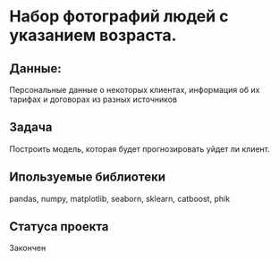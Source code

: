 # Набор фотографий людей с указанием возраста.

## Данные:
Персональные данные о некоторых клиентах, информация об их тарифах и договорах из разных источников

## Задача
Построить модель, которая будет прогнозировать уйдет ли клиент.

## Ипользуемые библиотеки 
pandas, numpy, matplotlib, seaborn, sklearn, catboost, phik 

## Cтатуса проекта 
Закончен
